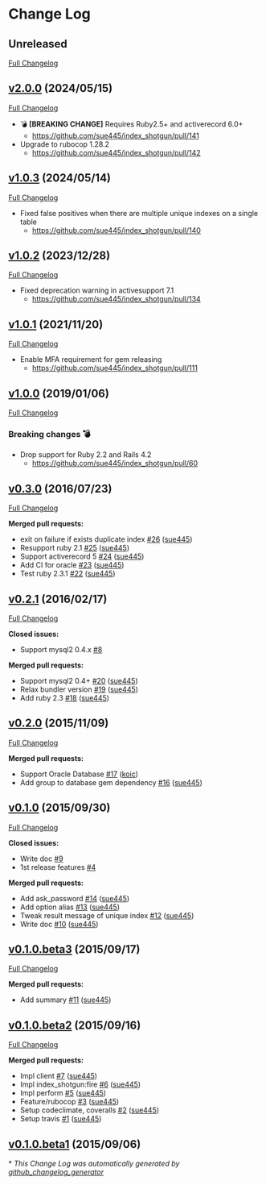 # Change Log
## Unreleased
[Full Changelog](https://github.com/sue445/index_shotgun/compare/v2.0.0...master)

## [v2.0.0](https://github.com/sue445/index_shotgun/tree/v2.0.0) (2024/05/15)
[Full Changelog](https://github.com/sue445/index_shotgun/compare/v1.0.3...v2.0.0)

* :bomb: **[BREAKING CHANGE]** Requires Ruby2.5+ and activerecord 6.0+
  * https://github.com/sue445/index_shotgun/pull/141
* Upgrade to rubocop 1.28.2
  * https://github.com/sue445/index_shotgun/pull/142

## [v1.0.3](https://github.com/sue445/index_shotgun/tree/v1.0.3) (2024/05/14)
[Full Changelog](https://github.com/sue445/index_shotgun/compare/v1.0.2...v1.0.3)

* Fixed false positives when there are multiple unique indexes on a single table
  * https://github.com/sue445/index_shotgun/pull/140

## [v1.0.2](https://github.com/sue445/index_shotgun/tree/v1.0.2) (2023/12/28)
[Full Changelog](https://github.com/sue445/index_shotgun/compare/v1.0.1...v1.0.2)

* Fixed deprecation warning in activesupport 7.1
  * https://github.com/sue445/index_shotgun/pull/134

## [v1.0.1](https://github.com/sue445/index_shotgun/tree/v1.0.1) (2021/11/20)
[Full Changelog](https://github.com/sue445/index_shotgun/compare/v1.0.0...v1.0.1)

* Enable MFA requirement for gem releasing
  * https://github.com/sue445/index_shotgun/pull/111

## [v1.0.0](https://github.com/sue445/index_shotgun/tree/v1.0.0) (2019/01/06)
[Full Changelog](https://github.com/sue445/index_shotgun/compare/v0.3.0...v1.0.0)

### Breaking changes :bomb:
* Drop support for Ruby 2.2 and Rails 4.2
  * https://github.com/sue445/index_shotgun/pull/60

## [v0.3.0](https://github.com/sue445/index_shotgun/tree/v0.3.0) (2016/07/23)
[Full Changelog](https://github.com/sue445/index_shotgun/compare/v0.2.1...v0.3.0)

**Merged pull requests:**

- exit on failure if exists duplicate index [\#26](https://github.com/sue445/index_shotgun/pull/26) ([sue445](https://github.com/sue445))
- Resupport ruby 2.1 [\#25](https://github.com/sue445/index_shotgun/pull/25) ([sue445](https://github.com/sue445))
- Support activerecord 5 [\#24](https://github.com/sue445/index_shotgun/pull/24) ([sue445](https://github.com/sue445))
- Add CI for oracle [\#23](https://github.com/sue445/index_shotgun/pull/23) ([sue445](https://github.com/sue445))
- Test ruby 2.3.1 [\#22](https://github.com/sue445/index_shotgun/pull/22) ([sue445](https://github.com/sue445))

## [v0.2.1](https://github.com/sue445/index_shotgun/tree/v0.2.1) (2016/02/17)
[Full Changelog](https://github.com/sue445/index_shotgun/compare/v0.2.0...v0.2.1)

**Closed issues:**

- Support mysql2 0.4.x [\#8](https://github.com/sue445/index_shotgun/issues/8)

**Merged pull requests:**

- Support mysql2 0.4+ [\#20](https://github.com/sue445/index_shotgun/pull/20) ([sue445](https://github.com/sue445))
- Relax bundler version [\#19](https://github.com/sue445/index_shotgun/pull/19) ([sue445](https://github.com/sue445))
- Add ruby 2.3 [\#18](https://github.com/sue445/index_shotgun/pull/18) ([sue445](https://github.com/sue445))

## [v0.2.0](https://github.com/sue445/index_shotgun/tree/v0.2.0) (2015/11/09)
[Full Changelog](https://github.com/sue445/index_shotgun/compare/v0.1.0...v0.2.0)

**Merged pull requests:**

- Support Oracle Database [\#17](https://github.com/sue445/index_shotgun/pull/17) ([koic](https://github.com/koic))
- Add group to database gem dependency [\#16](https://github.com/sue445/index_shotgun/pull/16) ([sue445](https://github.com/sue445))

## [v0.1.0](https://github.com/sue445/index_shotgun/tree/v0.1.0) (2015/09/30)
[Full Changelog](https://github.com/sue445/index_shotgun/compare/v0.1.0.beta3...v0.1.0)

**Closed issues:**

- Write doc [\#9](https://github.com/sue445/index_shotgun/issues/9)
- 1st release features [\#4](https://github.com/sue445/index_shotgun/issues/4)

**Merged pull requests:**

- Add ask\_password [\#14](https://github.com/sue445/index_shotgun/pull/14) ([sue445](https://github.com/sue445))
- Add option alias [\#13](https://github.com/sue445/index_shotgun/pull/13) ([sue445](https://github.com/sue445))
- Tweak result message of unique index [\#12](https://github.com/sue445/index_shotgun/pull/12) ([sue445](https://github.com/sue445))
- Write doc [\#10](https://github.com/sue445/index_shotgun/pull/10) ([sue445](https://github.com/sue445))

## [v0.1.0.beta3](https://github.com/sue445/index_shotgun/tree/v0.1.0.beta3) (2015/09/17)
[Full Changelog](https://github.com/sue445/index_shotgun/compare/v0.1.0.beta2...v0.1.0.beta3)

**Merged pull requests:**

- Add summary [\#11](https://github.com/sue445/index_shotgun/pull/11) ([sue445](https://github.com/sue445))

## [v0.1.0.beta2](https://github.com/sue445/index_shotgun/tree/v0.1.0.beta2) (2015/09/16)
[Full Changelog](https://github.com/sue445/index_shotgun/compare/v0.1.0.beta1...v0.1.0.beta2)

**Merged pull requests:**

- Impl client [\#7](https://github.com/sue445/index_shotgun/pull/7) ([sue445](https://github.com/sue445))
- Impl index\_shotgun:fire [\#6](https://github.com/sue445/index_shotgun/pull/6) ([sue445](https://github.com/sue445))
- Impl perform [\#5](https://github.com/sue445/index_shotgun/pull/5) ([sue445](https://github.com/sue445))
- Feature/rubocop [\#3](https://github.com/sue445/index_shotgun/pull/3) ([sue445](https://github.com/sue445))
- Setup codeclimate, coveralls [\#2](https://github.com/sue445/index_shotgun/pull/2) ([sue445](https://github.com/sue445))
- Setup travis [\#1](https://github.com/sue445/index_shotgun/pull/1) ([sue445](https://github.com/sue445))

## [v0.1.0.beta1](https://github.com/sue445/index_shotgun/tree/v0.1.0.beta1) (2015/09/06)


\* *This Change Log was automatically generated by [github_changelog_generator](https://github.com/skywinder/Github-Changelog-Generator)*